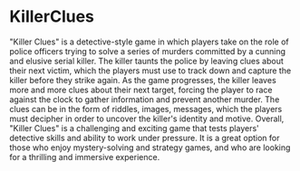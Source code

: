 # KillerClues

"Killer Clues" is a detective-style game in which players take on the role of police officers trying to solve a series of murders committed by a cunning and elusive serial killer. The killer taunts the police by leaving clues about their next victim, which the players must use to track down and capture the killer before they strike again.
As the game progresses, the killer leaves more and more clues about their next target, forcing the player to race against the clock to gather information and prevent another murder. The clues can be in the form of riddles, images, messages, which the players must decipher in order to uncover the killer's identity and motive.
Overall, "Killer Clues" is a challenging and exciting game that tests players' detective skills and ability to work  under pressure. It is a great option for those who enjoy mystery-solving and strategy games, and who are looking for a thrilling and immersive experience.
